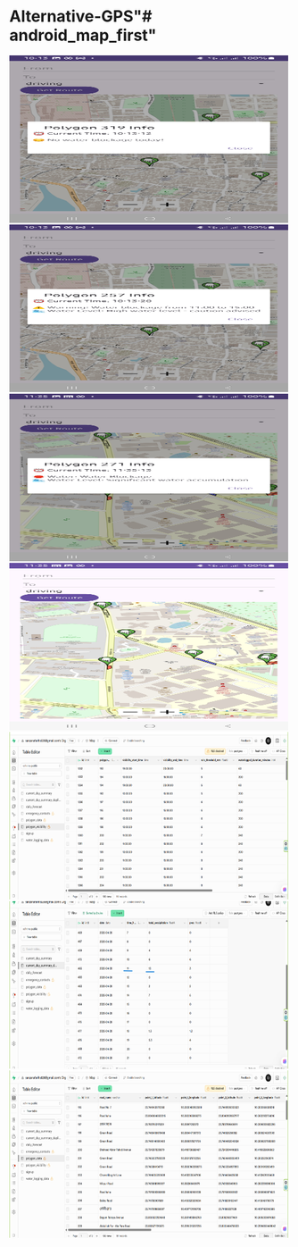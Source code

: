 # Alternative-GPS"# android_map_first"
<img src="https://github.com/Tasfia-007/Alternative-GPS/blob/92d62d7de2e98b2fe19f61e6eb1183343c2c1fbc/polygon_nowaterlog.jpg" alt="image alt" width="500" height="300" />
<img src="https://github.com/Tasfia-007/Alternative-GPS/blob/92d62d7de2e98b2fe19f61e6eb1183343c2c1fbc/polygon_willwaterlog.jpg" alt="image alt" width="500" height="300" />
<img src="https://github.com/Tasfia-007/Alternative-GPS/blob/92d62d7de2e98b2fe19f61e6eb1183343c2c1fbc/polygone_waterblocked.jpg" alt="image alt" width="500" height="300" />
<img src="https://github.com/Tasfia-007/Alternative-GPS/blob/92d62d7de2e98b2fe19f61e6eb1183343c2c1fbc/waterlevel_colored.jpg" alt="image alt" width="500" height="300" />
<img src="https://github.com/Tasfia-007/Alternative-GPS/blob/92d62d7de2e98b2fe19f61e6eb1183343c2c1fbc/database_waterlog_area.png" alt="image alt" width="500" height="300" />
<img src="https://github.com/Tasfia-007/Alternative-GPS/blob/92d62d7de2e98b2fe19f61e6eb1183343c2c1fbc/database_prec.png" alt="image alt" width="500" height="300" />
<img src="https://github.com/Tasfia-007/Alternative-GPS/blob/3f26d69671afc73da69c2c2de98b0a606ea5332f/polygon_data.png" alt="image alt" width="500" height="300" />





